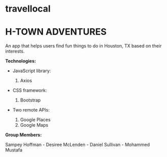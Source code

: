 # travellocal

# H-TOWN ADVENTURES

An app that helps users find fun things to do in Houston, TX based on their interests.


**Technologies:**

* JavaScript library: 
    1. Axios

* CSS framework: 
    1. Bootstrap

* Two remote APIs: 
    1. Google Places
    2. Google Maps


**Group Members:**

Sampey Hoffman - Desiree McLenden - Daniel Sullivan - Mohammed Mustafa
